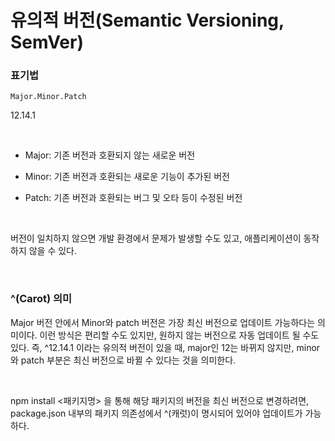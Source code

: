 # 유의적 버전(Semantic Versioning, SemVer)

### 표기법

`Major.Minor.Patch`

12.14.1

<br>

- Major: 기존 버전과 호환되지 않는 새로운 버전

- Minor: 기존 버전과 호환되는 새로운 기능이 추가된 버전

- Patch: 기존 버전과 호환되는 버그 및 오타 등이 수정된 버전

<br>

버전이 일치하지 않으면 개발 환경에서 문제가 발생할 수도 있고, 애플리케이션이 동작하지 않을 수 있다.

<br>

### ^(Carot) 의미

Major 버전 안에서 Minor와 patch 버전은 가장 최신 버전으로 업데이트 가능하다는 의미이다. 이런 방식은 편리할 수도 있지만, 원하지 않는 버전으로 자동 업데이트 될 수도 있다. 즉, ^12.14.1 이라는 유의적 버전이 있을 때, major인 12는 바뀌지 않지만, minor 와 patch 부분은 최신 버전으로 바뀔 수 있다는 것을 의미한다.

<br>

npm install <패키지명> 을 통해 해당 패키지의 버전을 최신 버전으로 변경하려면, package.json 내부의 패키지 의존성에서 ^(캐럿)이 명시되어 있어야 업데이트가 가능하다.